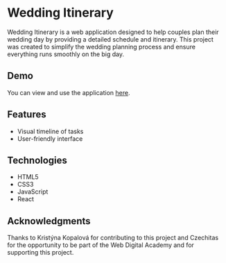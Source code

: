 # Wedding Itinerary

Wedding Itinerary is a web application designed to help couples plan their wedding day by providing a detailed schedule and itinerary. This project was created to simplify the wedding planning process and ensure everything runs smoothly on the big day.

## Demo
You can view and use the application [here](https://projekt-svatebni-itinerar.vercel.app/).

## Features
- Visual timeline of tasks
- User-friendly interface

## Technologies
- HTML5
- CSS3
- JavaScript
- React

## Acknowledgments
Thanks to Kristýna Kopalová for contributing to this project and Czechitas for the opportunity to be part of the Web Digital Academy and for supporting this project.
